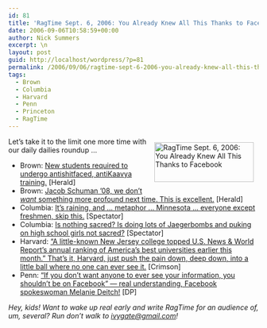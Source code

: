 ```yaml
---
id: 81
title: 'RagTime Sept. 6, 2006: You Already Knew All This Thanks to Facebook'
date: 2006-09-06T10:58:59+00:00
author: Nick Summers
excerpt: \n
layout: post
guid: http://localhost/wordpress/?p=81
permalink: /2006/09/06/ragtime-sept-6-2006-you-already-knew-all-this-thanks-to-facebook/
tags:
  - Brown
  - Columbia
  - Harvard
  - Penn
  - Princeton
  - RagTime
---
```

<img width="200" vspace="10" hspace="10" height="80" border="0" align="right" src="http://www.ivygateblog.com/wp-content/uploads/2006/09/ragtime.jpg" alt="RagTime Sept. 6, 2006: You Already Knew All This Thanks to Facebook" />Let&#8217;s take it to the limit one more time with our daily dailies roundup &#8230;

  * Brown: [New students required to undergo antishitfaced, antiKaavya training.](http://media.www.browndailyherald.com/media/storage/paper472/news/2006/09/06/CampusNews/Alcohol.Plagiarism.Policies.Are.Topics.Of.New.FirstYear.Tutorial-2258219.shtml?sourcedomain=www.browndailyherald.com&MIIHost=media.collegepublisher.com) [Herald]
  * Brown: [Jacob Schuman &#8217;08, we don&#8217;t _want_ something more profound next time. This is excellent.](http://media.www.browndailyherald.com/media/storage/paper472/news/2006/09/06/Columns/Jacob.Schuman.08.Chicken.Carb.With.Love-2258467.shtml?sourcedomain=www.browndailyherald.com&MIIHost=media.collegepublisher.com) [Herald]
  * Columbia: [It&#8217;s raining, and &#8230; metaphor &#8230; Minnesota &#8230; everyone except freshmen, skip this.](http://media.www.columbiaspectator.com/media/storage/paper865/news/2006/09/06/Opinion/Plodding.Through.Week.One-2258651.shtml?sourcedomain=www.columbiaspectator.com&MIIHost=media.collegepublisher.com) [Spectator]
  * Columbia: [Is nothing sacred? Is doing lots of Jaegerbombs and puking on high school girls not sacred?](http://media.www.columbiaspectator.com/media/storage/paper865/news/2006/09/06/News/Renovated.West.End.To.Feature.Revamped.Menu.Facade-2258694.shtml?sourcedomain=www.columbiaspectator.com&MIIHost=media.collegepublisher.com) [Spectator]
  * Harvard: [&#8220;A little-known New Jersey college topped U.S. News & World Report&#8217;s annual ranking of America&#8217;s best universities earlier this month.&#8221; That&#8217;s it, Harvard, just push the pain down, deep down, into a little ball where no one can ever see it.](http://www.thecrimson.com/) [Crimson]
  * Penn: [&#8220;If you don&#8217;t want anyone to ever see your information, you shouldn&#8217;t be on Facebook&#8221; &#8212; real understanding, Facebook spokeswoman Melanie Deitch!](http://media.www.dailypennsylvanian.com/media/storage/paper882/news/2006/09/06/News/One-Profile.At.A.Time.Stalking.Gets.Even.Easier-2258713.shtml?sourcedomain=www.dailypennsylvanian.com&MIIHost=media.collegepublisher.com) [DP]

_Hey, kids! Want to wake up real early and write RagTime for an audience of, um, several? Run don&#8217;t walk to ivygate@gmail.com!_
